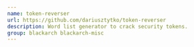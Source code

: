 ```yaml
---
name: token-reverser
url: https://github.com/dariusztytko/token-reverser
description: Word list generator to crack security tokens.
group: blackarch blackarch-misc
---
```

